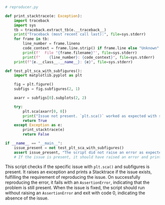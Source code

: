 ```python
# reproducer.py

def print_stacktrace(e: Exception):
    import traceback
    import sys
    tb = traceback.extract_tb(e.__traceback__)
    print("Traceback (most recent call last):", file=sys.stderr)
    for frame in tb:
        line_number = frame.lineno
        code_context = frame.line.strip() if frame.line else "Unknown"
        print(f'  File "{frame.filename}"', file=sys.stderr)
        print(f"    {line_number}: {code_context}", file=sys.stderr)
    print(f"{e.__class__.__name__}: {e}", file=sys.stderr)

def test_plt_sca_with_subfigures():
    import matplotlib.pyplot as plt

    fig = plt.figure()
    subfigs = fig.subfigures(2, 1)

    axarr = subfigs[0].subplots(2, 2)

    try:
        plt.sca(axarr[0, 0])
        print("Issue not present. `plt.sca()` worked as expected with subfigures.")
        return True
    except Exception as e:
        print_stacktrace(e)
        return False

if __name__ == "__main__":
    issue_present = not test_plt_sca_with_subfigures()
    assert issue_present, "The script did not raise an error as expected when the issue is present."
    # If the issue is present, it should have raised an error and printed a stack trace.
```

This script checks if the specific issue with `plt.sca()` and subfigures is present. It raises an exception and prints a Stacktrace if the issue exists, fulfilling the requirement of reproducing the issue. On successfully reproducing the error, it fails with an `AssertionError`, indicating that the problem is still present. When the issue is fixed, the script should run without raising an `AssertionError` and exit with code 0, indicating the absence of the issue.